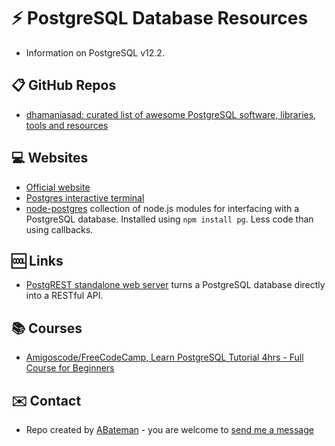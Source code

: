 # :zap: PostgreSQL Database Resources

* Information on PostgreSQL v12.2.

## :clipboard: GitHub Repos

* [dhamaniasad: curated list of awesome PostgreSQL software, libraries, tools and resources](https://github.com/dhamaniasad/awesome-postgres)

## :computer: Websites

* [Official website](https://www.postgresql.org/)
* [Postgres interactive terminal](http://postgresguide.com/utilities/psql.html)
* [node-postgres](https://node-postgres.com/) collection of node.js modules for interfacing with a PostgreSQL database. Installed using `npm install pg`. Less code than using callbacks.

## :cool: Links

* [PostgREST standalone web server](http://postgrest.org/en/v6.0/) turns a PostgreSQL database directly into a RESTful API.

## :books: Courses

* [Amigoscode/FreeCodeCamp, Learn PostgreSQL Tutorial 4hrs - Full Course for Beginners](https://www.youtube.com/watch?v=qw--VYLpxG4)

## :envelope: Contact

* Repo created by [ABateman](https://www.andrewbateman.org) - you are welcome to [send me a message](https://andrewbateman.org/contact)

